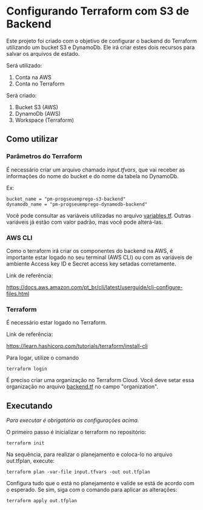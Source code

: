 # Configurando Terraform com S3 de Backend

Este projeto foi criado com o objetivo de configurar o backend do Terraform utilizando um bucket S3 e DynamoDb. Ele irá criar estes dois recursos para salvar os arquivos de estado.

Será utilizado:

1. Conta na AWS
2. Conta no Terraform

Será criado:

1. Bucket S3 (AWS)
2. DynamoDb (AWS)
3. Workspace (Terraform)

## Como utilizar
### Parâmetros do Terraform
É necessário criar um arquivo chamado *input.tfvars*, que vai receber as informações do nome do bucket e do nome da tabela no DynamoDb.

Ex:
```
bucket_name = "pm-progseuemprego-s3-backend"
dynamodb_name = "pm-progseuemprego-dynamodb-backend"
```

Você pode consultar as variáveis utilizadas no arquivo [variables.tf](backend/s3/variables.tf). Outras variáveis já estão com valor padrão, mas você pode alterá-las.

### AWS CLI
Como o terraform irá criar os componentes do backend na AWS, é importante estar logado no seu terminal (AWS CLI) ou com as variáveis de ambiente Access key ID e Secret access key setadas corretamente.

Link de referência:

https://docs.aws.amazon.com/pt_br/cli/latest/userguide/cli-configure-files.html

### Terraform
É necessário estar logado no Terraform. 

Link de referência:

https://learn.hashicorp.com/tutorials/terraform/install-cli

Para logar, utilize o comando
```
terraform login
```

É preciso criar uma organização no Terraform Cloud.  Você deve setar essa organização no arquivo [backend.tf](backend/s3/backend.tf) no campo "organization".


## Executando
*Para executar é obrigatório as configurações acima.*

O primeiro passo é inicializar o terraform no repositório:
```
terraform init
```

Na sequência, para realizar o planejamento e coloca-lo no arquivo out.tfplan, execute:
```
terraform plan -var-file input.tfvars -out out.tfplan
```

Configura tudo que o está no planejamento e valide se está de acordo com o esperado. Se sim, siga com o comando para aplicar as alterações:
```
terraform apply out.tfplan
```

